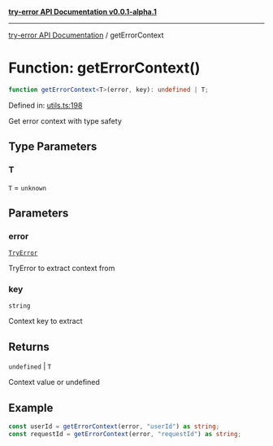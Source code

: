 [**try-error API Documentation v0.0.1-alpha.1**](../index.md)

***

[try-error API Documentation](../index.md) / getErrorContext

# Function: getErrorContext()

```ts
function getErrorContext<T>(error, key): undefined | T;
```

Defined in: [utils.ts:198](https://github.com/oconnorjohnson/try-error/blob/e3ae0308069a4fba073f4543d527ad76373db795/src/utils.ts#L198)

Get error context with type safety

## Type Parameters

### T

`T` = `unknown`

## Parameters

### error

[`TryError`](../interfaces/TryError.md)

TryError to extract context from

### key

`string`

Context key to extract

## Returns

`undefined` \| `T`

Context value or undefined

## Example

```typescript
const userId = getErrorContext(error, "userId") as string;
const requestId = getErrorContext(error, "requestId") as string;
```
